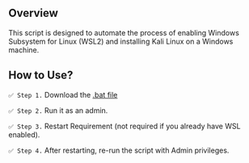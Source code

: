 ## Overview

This script is designed to automate the process of enabling Windows Subsystem for Linux (WSL2) and installing Kali Linux on a Windows machine.

## How to Use?

`✅ Step 1.` Download the [.bat file](https://github.com/a13xe/WSL2-Kali-Install-Script/releases/download/v1.0.0/enable_wsl2_install_kali.bat)

`✅ Step 2.` Run it as an admin.

`✅ Step 3.` Restart Requirement (not required if you already have WSL enabled).

`✅ Step 4.` After restarting, re-run the script with Admin privileges.
